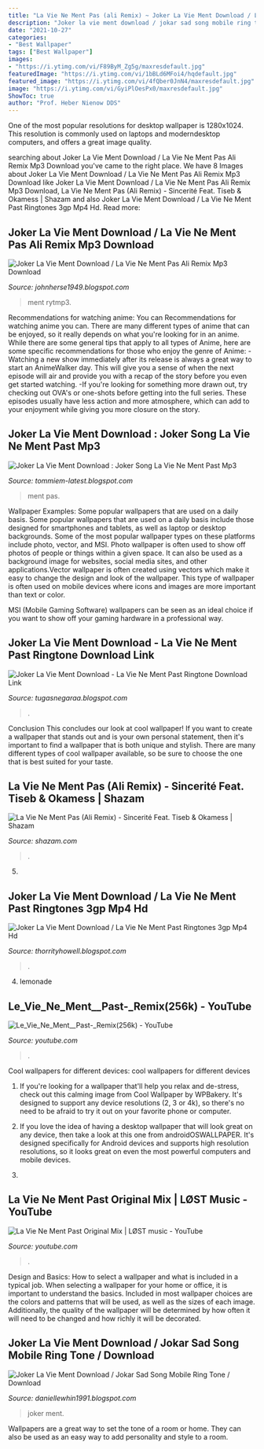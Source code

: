 ```yaml
---
title: "La Vie Ne Ment Pas (ali Remix) ~ Joker La Vie Ment Download / La Vie Ne Ment Pas Ali Remix Mp3 Download"
description: "Joker la vie ment download / jokar sad song mobile ring tone / download"
date: "2021-10-27"
categories:
- "Best Wallpaper"
tags: ["Best Wallpaper"]
images:
- "https://i.ytimg.com/vi/F89ByM_Zg5g/maxresdefault.jpg"
featuredImage: "https://i.ytimg.com/vi/1bBLd6MFoi4/hqdefault.jpg"
featured_image: "https://i.ytimg.com/vi/4fQber0JnN4/maxresdefault.jpg"
image: "https://i.ytimg.com/vi/GyiPlOesPx0/maxresdefault.jpg"
ShowToc: true
author: "Prof. Heber Nienow DDS"
---
```



One of the most popular resolutions for desktop wallpaper is 1280x1024. This resolution is commonly used on laptops and moderndesktop computers, and offers a great image quality.

	

		
searching about Joker La Vie Ment Download / La Vie Ne Ment Pas Ali Remix Mp3 Download you've came to the right place. We have 8 Images about Joker La Vie Ment Download / La Vie Ne Ment Pas Ali Remix Mp3 Download like Joker La Vie Ment Download / La Vie Ne Ment Pas Ali Remix Mp3 Download, La Vie Ne Ment Pas (Ali Remix) - Sincerité Feat. Tiseb &amp; Okamess | Shazam and also Joker La Vie Ment Download / La Vie Ne Ment Past Ringtones 3gp Mp4 Hd. Read more:
		
    
## Joker La Vie Ment Download / La Vie Ne Ment Pas Ali Remix Mp3 Download

<img loading=lazy src="https://i.ytimg.com/vi/1bBLd6MFoi4/hqdefault.jpg" onerror="this.onerror=null;this.src='https://tse1.mm.bing.net/th?id=OIP.1OVyjW8kFyF43BDUE4vw8wHaFj&amp;pid=15.1';" alt="Joker La Vie Ment Download / La Vie Ne Ment Pas Ali Remix Mp3 Download">

_Source: johnherse1949.blogspot.com_

>ment rytmp3. 

	

Recommendations for watching anime: You can
Recommendations for watching anime you can. There are many different types of anime that can be enjoyed, so it really depends on what you're looking for in an anime. While there are some general tips that apply to all types of Anime, here are some specific recommendations for those who enjoy the genre of Anime: 
-Watching a new show immediately after its release is always a great way to start an AnimeWalker day. This will give you a sense of when the next episode will air and provide you with a recap of the story before you even get started watching. 
-If you're looking for something more drawn out, try checking out OVA's or one-shots before getting into the full series. These episodes usually have less action and more atmosphere, which can add to your enjoyment while giving you more closure on the story.

    
## Joker La Vie Ment Download : Joker Song La Vie Ne Ment Past Mp3

<img loading=lazy src="https://i.ytimg.com/vi/4fQber0JnN4/maxresdefault.jpg" onerror="this.onerror=null;this.src='https://tse4.mm.bing.net/th?id=OIP.i7LNgFNaisqQysDZQSrarwHaEK&amp;pid=15.1';" alt="Joker La Vie Ment Download : Joker Song La Vie Ne Ment Past Mp3">

_Source: tommiem-latest.blogspot.com_

>ment pas. 

	

Wallpaper Examples: Some popular wallpapers that are used on a daily basis.
Some popular wallpapers that are used on a daily basis include those designed for smartphones and tablets, as well as laptop or desktop backgrounds. Some of the most popular wallpaper types on these platforms include photo, vector, and MSI. 
Photo wallpaper is often used to show off photos of people or things within a given space. It can also be used as a background image for websites, social media sites, and other applications.Vector wallpaper is often created using vectors which make it easy to change the design and look of the wallpaper. This type of wallpaper is often used on mobile devices where icons and images are more important than text or color. 

MSI (Mobile Gaming Software) wallpapers can be seen as an ideal choice if you want to show off your gaming hardware in a professional way.

    
## Joker La Vie Ment Download - La Vie Ne Ment Past Ringtone Download Link

<img loading=lazy src="https://lh6.googleusercontent.com/proxy/i_ejjagGWlCT99JlDWD7FePwW133imkJE2EaYpN55sRPq2ZSEYsixOxfHoU6-C55xP0fTExMHnDD71PTNUXtSeg71M00VLcn=w1200-h630-pd" onerror="this.onerror=null;this.src='https://tse2.mm.bing.net/th?id=OIP.Ou0TwS4G9gzHSSzbgNXPhQHaD4&amp;pid=15.1';" alt="Joker La Vie Ment Download - La Vie Ne Ment Past Ringtone Download Link">

_Source: tugasnegaraa.blogspot.com_

>. 

	

Conclusion
This concludes our look at cool wallpaper! If you want to create a wallpaper that stands out and is your own personal statement, then it's important to find a wallpaper that is both unique and stylish. There are many different types of cool wallpaper available, so be sure to choose the one that is best suited for your taste.

    
## La Vie Ne Ment Pas (Ali Remix) - Sincerité Feat. Tiseb &amp; Okamess | Shazam

<img loading=lazy src="https://i.ytimg.com/vi/DdmN0SscfP0/maxresdefault.jpg" onerror="this.onerror=null;this.src='https://tse2.mm.bing.net/th?id=OIP.mCGbfnLCg-T-_9z9QshnPQHaEK&amp;pid=15.1';" alt="La Vie Ne Ment Pas (Ali Remix) - Sincerité Feat. Tiseb &amp; Okamess | Shazam">

_Source: shazam.com_

>. 

	

5.

    
## Joker La Vie Ment Download / La Vie Ne Ment Past Ringtones 3gp Mp4 Hd

<img loading=lazy src="https://1.bp.blogspot.com/-P4dA5Lrj0w4/X_2vbYi56QI/AAAAAAAAAFk/0uAsqNahgjg0oBlHOUu12g1n7b31ke7rwCLcBGAsYHQ/w640-h372/planetlagu.jpg" onerror="this.onerror=null;this.src='https://tse1.mm.bing.net/th?id=OIP.EEzlqEAGHsswDsS-s4vEngHaET&amp;pid=15.1';" alt="Joker La Vie Ment Download / La Vie Ne Ment Past Ringtones 3gp Mp4 Hd">

_Source: thorrityhowell.blogspot.com_

>. 

	

4. lemonade 

    
## Le_Vie_Ne_Ment__Past-_Remix(256k) - YouTube

<img loading=lazy src="https://i.ytimg.com/vi/F89ByM_Zg5g/maxresdefault.jpg" onerror="this.onerror=null;this.src='https://tse3.mm.bing.net/th?id=OIP.ygNlEkde9UE4pRjtVg9U4wHaEK&amp;pid=15.1';" alt="Le_Vie_Ne_Ment__Past-_Remix(256k) - YouTube">

_Source: youtube.com_

>. 

	

Cool wallpapers for different devices:
cool wallpapers for different devices 

1. If you're looking for a wallpaper that'll help you relax and de-stress, check out this calming image from Cool Wallpaper by WPBakery. It's designed to support any device resolutions (2, 3 or 4k), so there's no need to be afraid to try it out on your favorite phone or computer.

2. If you love the idea of having a desktop wallpaper that will look great on any device, then take a look at this one from androidOSWALLPAPER. It's designed specifically for Android devices and supports high resolution resolutions, so it looks great on even the most powerful computers and mobile devices.

3.

    
## La Vie Ne Ment Past Original Mix | LØST Music - YouTube

<img loading=lazy src="https://i.ytimg.com/vi/GyiPlOesPx0/maxresdefault.jpg" onerror="this.onerror=null;this.src='https://tse3.mm.bing.net/th?id=OIP.0Ck7yM602muzk2nwYg3gfQHaEK&amp;pid=15.1';" alt="La Vie Ne Ment Past Original Mix | LØST music - YouTube">

_Source: youtube.com_

>. 

	

Design and Basics: How to select a wallpaper and what is included in a typical job.
When selecting a wallpaper for your home or office, it is important to understand the basics. Included in most wallpaper choices are the colors and patterns that will be used, as well as the sizes of each image. Additionally, the quality of the wallpaper will be determined by how often it will need to be changed and how richly it will be decorated.

    
## Joker La Vie Ment Download / Jokar Sad Song Mobile Ring Tone / Download

<img loading=lazy src="https://imagescdn.junodownload.com/full/CS5021850-02A-BIG.jpg" onerror="this.onerror=null;this.src='https://tse3.mm.bing.net/th?id=OIP.an4dYxDULlRM1lCOvnha2AHaHa&amp;pid=15.1';" alt="Joker La Vie Ment Download / Jokar Sad Song Mobile Ring Tone / Download">

_Source: daniellewhin1991.blogspot.com_

>joker ment. 

	

Wallpapers are a great way to set the tone of a room or home. They can also be used as an easy way to add personality and style to a room.

